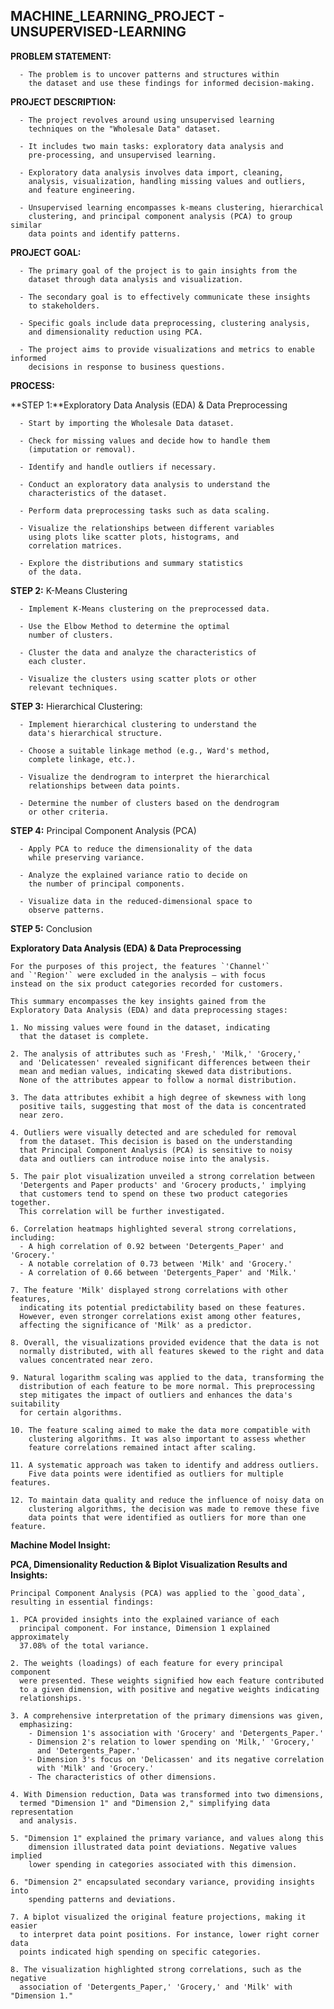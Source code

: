 
## MACHINE_LEARNING_PROJECT - UNSUPERVISED-LEARNING

 **PROBLEM STATEMENT:**
   
      - The problem is to uncover patterns and structures within
        the dataset and use these findings for informed decision-making.

 **PROJECT DESCRIPTION:**

      - The project revolves around using unsupervised learning
        techniques on the "Wholesale Data" dataset.

      - It includes two main tasks: exploratory data analysis and
        pre-processing, and unsupervised learning.

      - Exploratory data analysis involves data import, cleaning,
        analysis, visualization, handling missing values and outliers,
        and feature engineering.

      - Unsupervised learning encompasses k-means clustering, hierarchical
        clustering, and principal component analysis (PCA) to group similar
        data points and identify patterns.
   
 **PROJECT GOAL:**

      - The primary goal of the project is to gain insights from the
        dataset through data analysis and visualization.

      - The secondary goal is to effectively communicate these insights
        to stakeholders.

      - Specific goals include data preprocessing, clustering analysis,
        and dimensionality reduction using PCA.

      - The project aims to provide visualizations and metrics to enable informed
        decisions in response to business questions.

**PROCESS:**

**STEP 1:**Exploratory Data Analysis (EDA) & Data Preprocessing

      - Start by importing the Wholesale Data dataset.

      - Check for missing values and decide how to handle them
        (imputation or removal).

      - Identify and handle outliers if necessary.

      - Conduct an exploratory data analysis to understand the
        characteristics of the dataset.

      - Perform data preprocessing tasks such as data scaling.

      - Visualize the relationships between different variables
        using plots like scatter plots, histograms, and
        correlation matrices.

      - Explore the distributions and summary statistics
        of the data.

**STEP 2:** K-Means Clustering   

      - Implement K-Means clustering on the preprocessed data.

      - Use the Elbow Method to determine the optimal
        number of clusters.

      - Cluster the data and analyze the characteristics of
        each cluster.

      - Visualize the clusters using scatter plots or other
        relevant techniques.


**STEP 3:** Hierarchical Clustering: 

      - Implement hierarchical clustering to understand the
        data's hierarchical structure.

      - Choose a suitable linkage method (e.g., Ward's method,
        complete linkage, etc.).

      - Visualize the dendrogram to interpret the hierarchical
        relationships between data points.

      - Determine the number of clusters based on the dendrogram
        or other criteria.


**STEP 4:** Principal Component Analysis (PCA)

      - Apply PCA to reduce the dimensionality of the data
        while preserving variance.

      - Analyze the explained variance ratio to decide on
        the number of principal components.

      - Visualize data in the reduced-dimensional space to
        observe patterns.


**STEP 5:** Conclusion

**Exploratory Data Analysis (EDA) & Data Preprocessing**
    
    For the purposes of this project, the features `'Channel'`
    and `'Region'` were excluded in the analysis — with focus
    instead on the six product categories recorded for customers.

    This summary encompasses the key insights gained from the
    Exploratory Data Analysis (EDA) and data preprocessing stages:

    1. No missing values were found in the dataset, indicating
      that the dataset is complete.

    2. The analysis of attributes such as 'Fresh,' 'Milk,' 'Grocery,'
      and 'Delicatessen' revealed significant differences between their
      mean and median values, indicating skewed data distributions.
      None of the attributes appear to follow a normal distribution.

    3. The data attributes exhibit a high degree of skewness with long
      positive tails, suggesting that most of the data is concentrated
      near zero.

    4. Outliers were visually detected and are scheduled for removal
      from the dataset. This decision is based on the understanding
      that Principal Component Analysis (PCA) is sensitive to noisy
      data and outliers can introduce noise into the analysis.

    5. The pair plot visualization unveiled a strong correlation between
      'Detergents and Paper products' and 'Grocery products,' implying
      that customers tend to spend on these two product categories together.
      This correlation will be further investigated.

    6. Correlation heatmaps highlighted several strong correlations, including:
      - A high correlation of 0.92 between 'Detergents_Paper' and 'Grocery.'
      - A notable correlation of 0.73 between 'Milk' and 'Grocery.'
      - A correlation of 0.66 between 'Detergents_Paper' and 'Milk.'

    7. The feature 'Milk' displayed strong correlations with other features,
      indicating its potential predictability based on these features.
      However, even stronger correlations exist among other features,
      affecting the significance of 'Milk' as a predictor.

    8. Overall, the visualizations provided evidence that the data is not
      normally distributed, with all features skewed to the right and data
      values concentrated near zero.

    9. Natural logarithm scaling was applied to the data, transforming the
      distribution of each feature to be more normal. This preprocessing
      step mitigates the impact of outliers and enhances the data's suitability
      for certain algorithms.

    10. The feature scaling aimed to make the data more compatible with
        clustering algorithms. It was also important to assess whether
        feature correlations remained intact after scaling.

    11. A systematic approach was taken to identify and address outliers.
        Five data points were identified as outliers for multiple features.

    12. To maintain data quality and reduce the influence of noisy data on
        clustering algorithms, the decision was made to remove these five
        data points that were identified as outliers for more than one feature.

 **Machine Model Insight:**

**PCA, Dimensionality Reduction & Biplot Visualization Results and Insights:**

    Principal Component Analysis (PCA) was applied to the `good_data`,
    resulting in essential findings:

    1. PCA provided insights into the explained variance of each
      principal component. For instance, Dimension 1 explained approximately
      37.08% of the total variance.

    2. The weights (loadings) of each feature for every principal component
      were presented. These weights signified how each feature contributed
      to a given dimension, with positive and negative weights indicating
      relationships.

    3. A comprehensive interpretation of the primary dimensions was given,
      emphasizing:
        - Dimension 1's association with 'Grocery' and 'Detergents_Paper.'
        - Dimension 2's relation to lower spending on 'Milk,' 'Grocery,'
          and 'Detergents_Paper.'
        - Dimension 3's focus on 'Delicassen' and its negative correlation
          with 'Milk' and 'Grocery.'
        - The characteristics of other dimensions.

    4. With Dimension reduction, Data was transformed into two dimensions,
      termed "Dimension 1" and "Dimension 2," simplifying data representation
      and analysis.

    5. "Dimension 1" explained the primary variance, and values along this
        dimension illustrated data point deviations. Negative values implied
        lower spending in categories associated with this dimension.

    6. "Dimension 2" encapsulated secondary variance, providing insights into
        spending patterns and deviations.

    7. A biplot visualized the original feature projections, making it easier
      to interpret data point positions. For instance, lower right corner data
      points indicated high spending on specific categories.

    8. The visualization highlighted strong correlations, such as the negative
      association of 'Detergents_Paper,' 'Grocery,' and 'Milk' with "Dimension 1."


